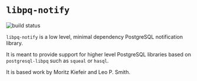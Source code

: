 # `libpq-notify`

![build status](https://travis-ci.org/jfischoff/libpq-notify.svg?branch=master)

`libpq-notify` is a low level, minimal dependency PostgreSQL notification library.

It is meant to provide support for higher level PostgreSQL libraries based on `postgresql-libpq` such as `squeal` or `hasql`.

It is based work by Moritz Kiefeir and Leo P. Smith.
